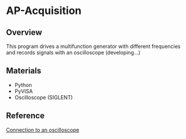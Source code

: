 # AP-Acquisition

## Overview
This program drives a multifunction generator with different frequencies and records signals with an oscilloscope (developing...)

## Materials
* Python
* PyVISA
* Oscilloscope (SIGLENT)

## Reference
[Connection to an oscilloscope](https://rightcode.co.jp/blog/information-technology/python-oscilloscope-remote-control-screen-capture)
